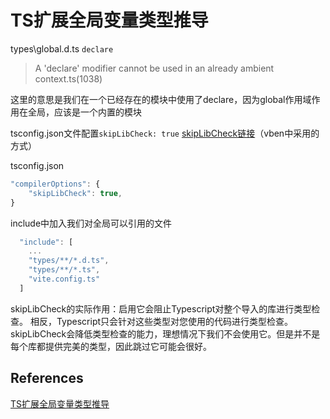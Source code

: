 # TS扩展全局变量类型推导

types\global.d.ts `declare`

> A 'declare' modifier cannot be used in an already ambient context.ts(1038)

这里的意思是我们在一个已经存在的模块中使用了declare，因为global作用域作用在全局，应该是一个内置的模块

tsconfig.json文件配置`skipLibCheck: true` [skipLibCheck链接](https://www.typescriptlang.org/tsconfig#skipLibCheck)（vben中采用的方式）

tsconfig.json

```js
"compilerOptions": {
    "skipLibCheck": true,
}
```

include中加入我们对全局可以引用的文件

```js
  "include": [
    ...
    "types/**/*.d.ts",
    "types/**/*.ts",
    "vite.config.ts"
  ]
```

skipLibCheck的实际作用：启用它会阻止Typescript对整个导入的库进行类型检查。
相反，Typescript只会针对这些类型对您使用的代码进行类型检查。
skipLibCheck会降低类型检查的能力，理想情况下我们不会使用它。但是并不是每个库都提供完美的类型，因此跳过它可能会很好。

## References

[TS扩展全局变量类型推导](https://sunboyzgz.github.io/2021/05/20/typescript-global/)